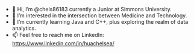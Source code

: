 - 👋 Hi, I’m @chels86183 currently a Junior at Simmons University.
- 👀 I’m interested in the intersection between Medicine and Technology.
- 🌱 I’m currently learning Java and C++, plus exploring the realm of data analytics.
- 📫 Feel free to reach me on LinkedIn: https://www.linkedin.com/in/huachelsea/

<!---
chels86183/chels86183 is a ✨ special ✨ repository because its `README.md` (this file) appears on your GitHub profile.
You can click the Preview link to take a look at your changes.
--->
